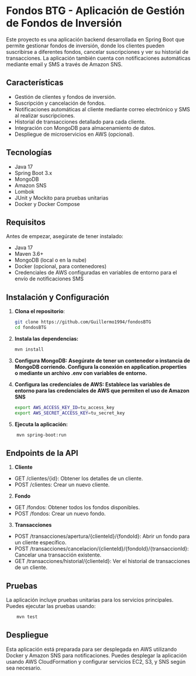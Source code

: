 # Fondos BTG - Aplicación de Gestión de Fondos de Inversión

Este proyecto es una aplicación backend desarrollada en Spring Boot que permite gestionar fondos de inversión, donde los clientes pueden suscribirse a diferentes fondos, cancelar suscripciones y ver su historial de transacciones. La aplicación también cuenta con notificaciones automáticas mediante email y SMS a través de Amazon SNS.

## Características

- Gestión de clientes y fondos de inversión.
- Suscripción y cancelación de fondos.
- Notificaciones automáticas al cliente mediante correo electrónico y SMS al realizar suscripciones.
- Historial de transacciones detallado para cada cliente.
- Integración con MongoDB para almacenamiento de datos.
- Despliegue de microservicios en AWS (opcional).

## Tecnologías

- Java 17
- Spring Boot 3.x
- MongoDB
- Amazon SNS
- Lombok
- JUnit y Mockito para pruebas unitarias
- Docker y Docker Compose

## Requisitos

Antes de empezar, asegúrate de tener instalado:

- Java 17
- Maven 3.6+
- MongoDB (local o en la nube)
- Docker (opcional, para contenedores)
- Credenciales de AWS configuradas en variables de entorno para el envío de notificaciones SMS

## Instalación y Configuración

1. **Clona el repositorio**:

   ```bash
   git clone https://github.com/Guillermo1994/fondosBTG
   cd fondosBTG
   ```
2. **Instala las dependencias:**
    ```bash
   mvn install
   ```
3. **Configura MongoDB: Asegúrate de tener un contenedor o instancia de MongoDB corriendo. Configura la conexión en 
application.properties o mediante un archivo .env con variables de entorno.**
4. **Configura las credenciales de AWS: Establece las variables de entorno para las credenciales de AWS que permiten el
uso de Amazon SNS**
    ```bash
    export AWS_ACCESS_KEY_ID=tu_access_key
    export AWS_SECRET_ACCESS_KEY=tu_secret_key
   ```
5. **Ejecuta la aplicación:**
```bash
    mvn spring-boot:run
   ```
## Endpoints de la API
1. **Cliente**
- GET /clientes/{id}: Obtener los detalles de un cliente.
- POST /clientes: Crear un nuevo cliente.
2. **Fondo**
- GET /fondos: Obtener todos los fondos disponibles.
- POST /fondos: Crear un nuevo fondo.
3. **Transacciones**
- POST /transacciones/apertura/{clienteId}/{fondoId}: Abrir un fondo para un cliente específico.
- POST /transacciones/cancelacion/{clienteId}/{fondoId}/{transaccionId}: Cancelar una transacción existente.
- GET /transacciones/historial/{clienteId}: Ver el historial de transacciones de un cliente.

## Pruebas
La aplicación incluye pruebas unitarias para los servicios principales. Puedes ejecutar las pruebas usando:
```bash
    mvn test
  ```
## Despliegue
Esta aplicación está preparada para ser desplegada en AWS utilizando Docker y Amazon SNS para notificaciones. Puedes desplegar la aplicación usando AWS CloudFormation y configurar servicios EC2, S3, y SNS según sea necesario.